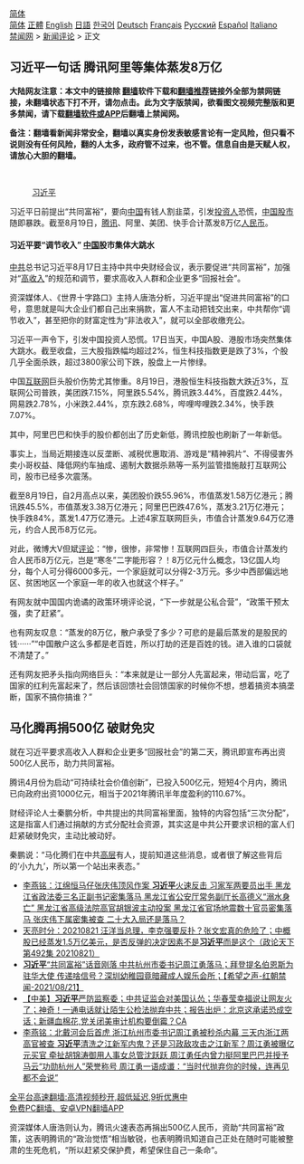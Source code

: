  <!-- 面包屑导航 --> <div class="breadcrumb"><!-- GTranslate: https://gtranslate.io/ -->  <div class="switcher notranslate">  <div class="selected">  <a href="#" onclick="return false;"> 简体</a>  </div>  <div class="option">  <a href="https://www.bannedbook.org" onclick="doGTranslate('zh-CN|zh-CN');jQuery('div.switcher div.selected a').html(jQuery(this).html());return false;" title="简体中文" class="nturl selected"> 简体</a>  <a href="https://www.bannedbook.org/zh-tw/" onclick="doGTranslate('zh-CN|zh-TW');jQuery('div.switcher div.selected a').html(jQuery(this).html());return false;" title="繁體中文" class="nturl"> 正體</a>  <a href="https://www.bannedbook.org/en/" onclick="doGTranslate('zh-CN|en');jQuery('div.switcher div.selected a').html(jQuery(this).html());return false;" title="English" class="nturl"> English</a>  <a href="https://www.bannedbook.org/ja/" onclick="doGTranslate('zh-CN|ja');jQuery('div.switcher div.selected a').html(jQuery(this).html());return false;" title="日本語" class="nturl"> 日語</a>  <a href="https://www.bannedbook.org/ko/" onclick="doGTranslate('zh-CN|ko');jQuery('div.switcher div.selected a').html(jQuery(this).html());return false;" title="한국어" class="nturl"> 한국어</a>  <a href="https://www.bannedbook.org/de/" onclick="doGTranslate('zh-CN|de');jQuery('div.switcher div.selected a').html(jQuery(this).html());return false;" title="Deutsch" class="nturl"> Deutsch</a>  <a href="https://www.bannedbook.org/fr/" onclick="doGTranslate('zh-CN|fr');jQuery('div.switcher div.selected a').html(jQuery(this).html());return false;" title="Français" class="nturl"> Français</a>  <a href="https://www.bannedbook.org/ru/" onclick="doGTranslate('zh-CN|ru');jQuery('div.switcher div.selected a').html(jQuery(this).html());return false;" title="Русский" class="nturl"> Русский</a>  <a href="https://www.bannedbook.org/es/" onclick="doGTranslate('zh-CN|es');jQuery('div.switcher div.selected a').html(jQuery(this).html());return false;" title="Español" class="nturl"> Español</a>  <a href="https://www.bannedbook.org/it/" onclick="doGTranslate('zh-CN|it');jQuery('div.switcher div.selected a').html(jQuery(this).html());return false;" title="Italiano" class="nturl"> Italiano</a>  </div>  </div>      <div class='breadcrumb-sub'><!-- Breadcrumb NavXT 6.3.0 --> <a href="https://www.bannedbook.org/" class="home">禁闻网</a> &gt; <a href="https://www.bannedbook.org/bnews/comments/" class="category">新闻评论</a> &gt; 正文</div></div><h2>习近平一句话 腾讯阿里等集体蒸发8万亿</h2> <p class="notice"><b>大陆网友注意：本文中的链接除 <a href="https://github.com/bannedbook/fanqiang" >翻墙</a>软件下载和<a href="https://github.com/killgcd/justmysocks/blob/master/README.md">翻墙推荐</a>链接外全部为禁网链接，未翻墙状态下打不开，请勿点击。此为文字版禁闻，欲看图文视频完整版和更多禁闻，请下载<a href="https://github.com/bannedbook/fanqiang">翻墙软件或APP</a>后翻墙上禁闻网。</p><p>备注：翻墙看新闻非常安全，翻墙以真实身份发表敏感言论有一定风险，但只看不说则没有任何风险，翻的人太多，政府管不过来，也不管。信息自由是天赋人权，请放心大胆的翻墙。</b></p>  <div class="entry"> <br /> <figure><a href="https://i1.wp.com/upload-images-bucket-v64rleca837do.s3.eu-west-1.amazonaws.com/wp-content/uploads/2021/03/11042243/1127174574_16149502380001n.jpg?fit=734%2C421&#038;ssl=1" data-caption="习近平"></a><figcaption class="wp-caption-text"><a href="https://www.bannedbook.org/bnews/tag/%e4%b9%a0%e8%bf%91%e5%b9%b3/" class="st_tag internal_tag" rel="tag" title="标签 习近平 下的日志">习近平</a></figcaption></figure> <p>习近平日前提出“共同富裕”，要向<span class='wp_keywordlink_affiliate'><a href="https://www.bannedbook.org/" title="中国" target="_blank">中国</a></span>有钱人割韭菜，引发<a href="https://www.bannedbook.org/bnews/tag/%E6%8A%95%E8%B5%84%E4%BA%BA/" class="st_tag internal_tag" rel="tag" title="标签 投资人 下的日志">投资人</a>恐慌，<a href="https://www.bannedbook.org/bnews/tag/%e4%b8%ad%e5%9b%bd%e8%82%a1%e5%b8%82/" class="st_tag internal_tag" rel="tag" title="标签 中国股市 下的日志">中国股市</a>随即暴跌。截至8月19日，<a href="https://www.bannedbook.org/bnews/tag/%e8%85%be%e8%ae%af/" class="st_tag internal_tag" rel="tag" title="标签 腾讯 下的日志">腾讯</a>、阿里、美团、快手合计蒸发8万亿<a href="https://www.bannedbook.org/bnews/tag/%e4%ba%ba%e6%b0%91%e5%b8%81/" class="st_tag internal_tag" rel="tag" title="标签 人民币 下的日志">人民币</a>。</p> <h4><strong>习近平要“调节收入” <a href="https://www.bannedbook.org/bnews/tag/%E4%B8%AD%E5%9B%BD/" class="st_tag internal_tag" rel="tag" title="标签 中国 下的日志">中国</a>股市集体大跳水</strong></h4> <p><a href="https://www.bannedbook.org/bnews/tag/%e4%b8%ad%e5%85%b1/" class="st_tag internal_tag" rel="tag" title="标签 中共 下的日志">中共</a>总书记习近平8月17日主持中共中央财经会议，表示要促进“共同富裕”，加强对“<a href="https://www.bannedbook.org/bnews/tag/%E9%AB%98%E6%94%B6%E5%85%A5/" class="st_tag internal_tag" rel="tag" title="标签 高收入 下的日志">高收入</a>”的规范和调节，要求高收入人群和企业更多“回报社会”。</p> <p>资深媒体人、《世界十字路口》主持人唐浩分析，习近平提出“促进共同富裕”的口号，意思就是叫大企业们都自己出来捐款，富人不主动把钱交出来，中共帮你“调节收入”，甚至把你的财富定性为“非法收入”，就可以全部收缴充公。</p> <p>习近平一声令下，引发中国投资人恐慌。17日当天，中国A股、港股市场突然集体大跳水。截至收盘，三大股指跌幅均超过2%，恒生科技指数更是跌了3%，个股几乎全面杀跌，超过3800家公司下跌，股盘上一片惨绿。</p>  <p>中国<a href="https://www.bannedbook.org/bnews/tag/%e4%ba%92%e8%81%94%e7%bd%91/" class="st_tag internal_tag" rel="tag" title="标签 互联网 下的日志">互联网</a>巨头股价伤势尤其惨重。8月19日，港股恒生科技指数大跌近3%，互联网公司普跌，美团跌7.15%，阿里跌5.54%，腾讯跌3.44%，百度跌2.44%，网易跌2.78%，小米跌2.44%，京东跌2.68%，哔哩哔哩跌2.34%，快手跌7.07%。</p> <p>其中，阿里巴巴和快手的股价都创出了历史新低，腾讯控股也刷新了一年新低。</p> <p>事实上，当局近期接连以反垄断、减税优惠取消、游戏是“精神鸦片”、不得侵害外卖小哥权益、降低网约车抽成、遏制大数据杀熟等一系列监管措施敲打互联网公司，股市已经多次震荡。</p> <p>截至8月19日，自2月高点以来，美团股价跌55.96%，市值蒸发1.58万亿港元；腾讯跌45.5%，市值蒸发3.38万亿港元；阿里巴巴跌47.6%，蒸发3.21万亿港元；快手跌84%，蒸发1.47万亿港元。上述4家互联网巨头，市值合计蒸发9.64万亿港元，约合人民币8万亿元。</p>  <p>对此，微博大V但斌<span class='wp_keywordlink_affiliate'><a href="https://www.bannedbook.org/bnews/comments/" title="新闻评论" target="_blank">评论</a></span>：“惨，很惨，非常惨！互联网四巨头，市值合计蒸发约合人民币8万亿元，岂是“寒冬”二字能形容？！8万亿元什么概念，13亿国人均分，每个人可分得6000多元，一个家庭就可以分得2-3万元。多少中西部偏远地区、贫困地区一个家庭一年的收入也就这个样子。”</p> <p>有网友就中国国内诡谲的政策环境评论说，“下一步就是公私合营”，“政策干预太强，卖了赶紧”。</p> <p>也有网友叹息：“蒸发的8万亿，散户承受了多少？可悲的是最后蒸发的是股民的钱······”“中国散户这么多都是老百姓，所以打劫的还是百姓的钱。进入谁的口袋就不清楚了。”</p> <p>还有网友把矛头指向网络巨头：“本来就是让一部分人先富起来，带动后富，吃了国家的红利先富起来了，然后该回馈社会回馈国家的时候你不想，想着搞资本搞垄断，国家不搞你搞谁？”</p>  <h2>马化腾再捐500亿 破财免灾</h2> <p>就在习近平要求高收入人群和企业更多“回报社会”的第二天，腾讯即宣布再出资500亿人民币，助力共同富裕。</p> <p>腾讯4月份为启动“可持续社会价值创新”，已投入500亿元，短短4个月内，腾讯已向政府出资1000亿元，相当于2021年腾讯半年度盈利的110.67%。</p> <p>财经评论人士秦鹏分析，中共提出的共同富裕里面，独特的内容包括“三次分配”，这是指富人们通过捐献的方式分配社会资源，其实这是中共公开要求识相的富人们赶紧破财免灾，主动比被动好。</p> <p>秦鹏说：“马化腾们在中共<span class='wp_keywordlink_affiliate'><a href="https://www.bannedbook.org/bnews/ccpdope/" title="中共高层内幕" target="_blank">高层</a></span>有人，提前知道这些消息，或者很了解这些背后的‘小九九’，所以第一个站出来表态。”</p>  <ul class='op-related-articles' title='相关阅读'> <li><a href='https://www.bannedbook.org/bnews/comments/20210822/1611032.html' target='_blank'>李燕铭：江绵恒马仔张庆伟顶风作案 <b>习近平</b>火速反击 习家军两要员出手 黑龙江省政法委三名正副书记密集落马 黑龙江省公安厅常务副厅长高德义“溺水身亡” 黑龙江省高级法院高官胡银波主动投案 黑龙江省官场地震数十官员密集落马 张庆伟下属密集被查 二十大入局还是落马？</a></li> <li><a href='https://www.bannedbook.org/bnews/cbnews/20210822/1610938.html' target='_blank'>天亮时分：20210821 汪洋当总理，李克强要反扑？张文宏真的危险了；中概股已经蒸发1.5万亿美元，是否反弹的决定因素不是<b>习近平</b>而是这个（政论天下第492集 20210821）</a></li> <li><a href='https://www.bannedbook.org/bnews/comments/20210822/1610910.html' target='_blank'><b>习近平</b>“共同富裕”话音刚落  中共杭州市委书记周江勇落马；拜登提名伯恩斯为驻华大使 传递啥信号？深圳幼稚园竟暗藏成人娱乐会所；【希望之声-红朝禁闻-2021/08/21】</a></li> <li><a href='https://www.bannedbook.org/bnews/bannedvideo/20210822/1610846.html' target='_blank'>【中美】<b>习近平</b>严防监察委；中共证监会对美国认怂；华春莹幸福说让网友火了；神奇！一通电话就让陌生公检法抛弃中共；报告出炉：北京这承诺恐成空话；新疆血棉花,党关闭美审计机构要倒霉？CA</a></li> <li><a href='https://www.bannedbook.org/bnews/comments/20210822/1610825.html' target='_blank'>李燕铭：北戴河会后首虎 浙江杭州市委书记周江勇被秒杀内幕 三天内浙江两高官被查 <b>习近平</b>清洗之江新军内鬼？还是习政敌攻击之江新军？周江勇被曝亿元买官 牵扯胡锦涛御用人事女总管沈跃跃 周江勇任内曾力挺阿里巴巴并授予马云“功勋杭州人”荣誉称号 周江勇一语成谶：“当时代抛弃你的时候，连再见都不会说”</a></li> </ul> <p class="texttj"> <a href="https://github.com/bannedbook/fanqiang/wiki/V2ray%E6%9C%BA%E5%9C%BA" target="_blank">全平台高速翻墙:高清视频秒开,超低延迟,9折优惠中</a><br/> <a href="https://github.com/bannedbook/fanqiang/wiki/%E7%A6%81%E9%97%BB%E7%BD%91%E5%AE%89%E5%8D%93%E7%BF%BB%E5%A2%99%E6%96%B0%E9%97%BBAPP" target="_blank">免费PC翻墙、安卓VPN翻墙APP</a></p><p>资深媒体人唐浩则认为，腾讯火速表态再捐出500亿人民币，资助“共同富裕”政策，这表明腾讯的“政治觉悟”相当敏锐，也表明腾讯知道自己正处在随时可能被整肃的生死危机，“所以赶紧交保护费，希望保住自己一条命”。</p><a name='sharetosocial'></a>  <div style="margin-bottom:5px;padding-bottom:5px;clear:both"> <div id="archive-pix-1" class="banner-ads"> <!-- AuctionX Display platform tag START --> <div id="26318x728x90x621x_ADSLOT2" clicktrack="%%CLICK_URL_ESC%%"></div> <!-- AuctionX Display platform tag END --> </div> <div id="archive-pix-2" class="banner-ads"> <!-- AuctionX Display platform tag START --> <div id="26315x300x250x621x_ADSLOT2" clicktrack="%%CLICK_URL_ESC%%"></div> <!-- AuctionX Display platform tag END --> </div> </div>  <div id="archive-pix-1" class="banner-ads"> <!-- AuctionX Display platform tag START --> <div id="26318x728x90x621x_ADSLOT3" clicktrack="%%CLICK_URL_ESC%%"></div> <!-- AuctionX Display platform tag END --> </div> </div><!--END ENTRY--> 